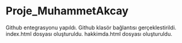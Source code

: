 # Proje_MuhammetAkcay
Github entegrasyonu yapıldı.
Github klasör bağlantısı gerçeklestirildi.
index.html dosyası oluşturuldu.
hakkimda.html dosyası oluşturuldu.
